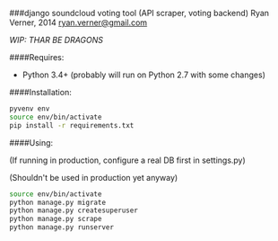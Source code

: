 ###django soundcloud voting tool (API scraper, voting backend)
Ryan Verner, 2014 <ryan.verner@gmail.com>

*WIP: THAR BE DRAGONS*

####Requires:

  * Python 3.4+ (probably will run on Python 2.7 with some changes)

####Installation:

```bash
pyvenv env
source env/bin/activate
pip install -r requirements.txt
```

####Using:

(If running in production, configure a real DB first in settings.py)

(Shouldn't be used in production yet anyway)

```bash
source env/bin/activate
python manage.py migrate
python manage.py createsuperuser
python manage.py scrape
python manage.py runserver
```

